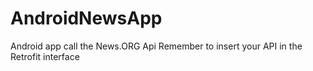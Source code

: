 # AndroidNewsApp
Android app call the News.ORG Api
Remember to insert your API in the Retrofit interface 
